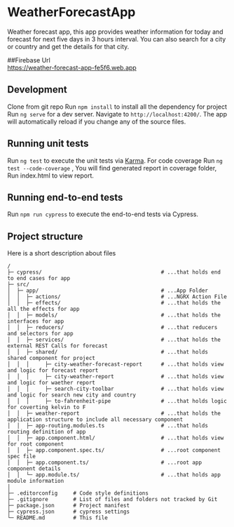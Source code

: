 # WeatherForecastApp

Weather forecast app, this app provides weather information for today and forecast for next five days in 3 hours interval. You can also search for a city or country and get the details for that city. 

##Firebase Url  
https://weather-forecast-app-fe5f6.web.app

## Development

Clone from git repo
Run `npm install` to install all the dependency for project
Run `ng serve` for a dev server.
Navigate to `http://localhost:4200/`. The app will automatically reload if you change any of the source files.

## Running unit tests

Run `ng test` to execute the unit tests via [Karma](https://karma-runner.github.io).
For code coverage Run `ng test --code-coverage` , You will find generated report in coverage folder, Run index.html to view report.

## Running end-to-end tests

Run `npm run cypress` to execute the end-to-end tests via Cypress.

## Project structure
Here is a short description about files

```
/
├─ cypress/                                      # ...that holds end to end cases for app
├─ src/
│  ├─ app/                                       # ...App Folder
│  │  ├─ actions/                                # ...NGRX Action File
│  │  ├─ effects/                                # ...that holds the all the effects for app
│  │  ├─ models/                                 # ...that holds the interfaces for app
│  │  ├─ reducers/                               # ...that reducers and selectors for app
│  │  ├─ services/                               # ...that holds the external REST Calls for forecast
│  │  ├─ shared/                                 # ...that holds shared component for project
│  │  │     ├─ city-weather-forecast-report      # ...that holds view and logic for forecast report
│  │  │     ├─ city-weather-report               # ...that holds view and logic for waether report
│  │  │     ├─ search-city-toolbar               # ...that holds view and logic for search new city and country
│  │  │     ├─ to-fahrenheit-pipe                # ...that holds logic for coverting kelvin to F
│  │  ├─ weather-report                          # ...that holds the application structure to include all necessary component
│  │  ├─ app-routing.modules.ts                  # ...that holds routing definition of app
│  │  ├─ app.component.html/                     # ...that holds view for root component
│  │  ├─ app.component.spec.ts/                  # ...root component spec file
│  │  ├─ app.component.ts/                       # ...root app component details
│  │  └─ app.module.ts/                          # ...that holds app module information 
│
├─ .editorconfig     # Code style definitions
├─ .gitignore        # List of files and folders not tracked by Git
├─ package.json      # Project manifest
├─ cypress.json      # cypress settings
└─ README.md         # This file
```
